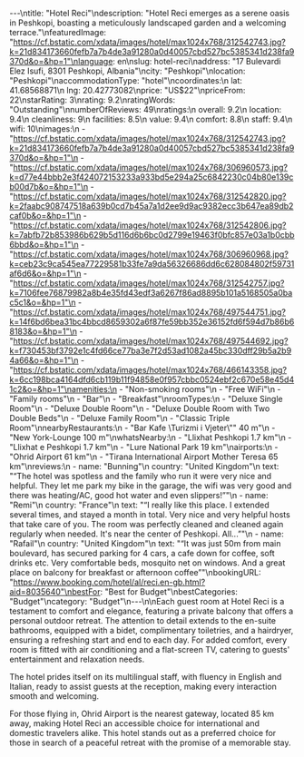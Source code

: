 ---\ntitle: "Hotel Reci"\ndescription: "Hotel Reci emerges as a serene oasis in Peshkopi, boasting a meticulously landscaped garden and a welcoming terrace."\nfeaturedImage: "https://cf.bstatic.com/xdata/images/hotel/max1024x768/312542743.jpg?k=21d834173660fefb7a7b4de3a91280a0d40057cbd527bc5385341d238fa9370d&o=&hp=1"\nlanguage: en\nslug: hotel-reci\naddress: "17 Bulevardi Elez Isufi, 8301 Peshkopi, Albania"\ncity: "Peshkopi"\nlocation: "Peshkopi"\naccommodationType: "hotel"\ncoordinates:\n  lat: 41.68568871\n  lng: 20.42773082\nprice: "US$22"\npriceFrom: 22\nstarRating: 3\nrating: 9.2\nratingWords: "Outstanding"\nnumberOfReviews: 49\nratings:\n  overall: 9.2\n  location: 9.4\n  cleanliness: 9\n  facilities: 8.5\n  value: 9.4\n  comfort: 8.8\n  staff: 9.4\n  wifi: 10\nimages:\n  - "https://cf.bstatic.com/xdata/images/hotel/max1024x768/312542743.jpg?k=21d834173660fefb7a7b4de3a91280a0d40057cbd527bc5385341d238fa9370d&o=&hp=1"\n  - "https://cf.bstatic.com/xdata/images/hotel/max1024x768/306960573.jpg?k=d77e44bbb2e3f424072153233a933bd5e294a25c6842230c04b80e139cb00d7b&o=&hp=1"\n  - "https://cf.bstatic.com/xdata/images/hotel/max1024x768/312542820.jpg?k=2faabc908747518a639b0cd7b45a7a1d2ee9d9ac9382ecc3b647ea89db2caf0b&o=&hp=1"\n  - "https://cf.bstatic.com/xdata/images/hotel/max1024x768/312542806.jpg?k=7abfb72b853986b629b5d116d6b6bc0d2799e19463f0bfc857e03a1b0cbb6bbd&o=&hp=1"\n  - "https://cf.bstatic.com/xdata/images/hotel/max1024x768/306960968.jpg?k=ceb23c9ca545ea77229581b33fe7a9da56326686dd6c628084802f59731af6d6&o=&hp=1"\n  - "https://cf.bstatic.com/xdata/images/hotel/max1024x768/312542757.jpg?k=7106fee76879982a8b4e35fd43edf3a6267f86ad8895b101a5168505a0bac5c1&o=&hp=1"\n  - "https://cf.bstatic.com/xdata/images/hotel/max1024x768/497544751.jpg?k=14f6bd6bea31bc4bbcd8659302a6f87fe59bb352e36152fd6f594d7b86b68183&o=&hp=1"\n  - "https://cf.bstatic.com/xdata/images/hotel/max1024x768/497544692.jpg?k=f730453bf3792e1c4fd66ce77ba3e7f2d53ad1082a45bc330dff29b5a2b94a66&o=&hp=1"\n  - "https://cf.bstatic.com/xdata/images/hotel/max1024x768/466143358.jpg?k=6cc198bca4164dfd6cb119b11f94858e0f957cbbc0524ebf2c670e58e45d41c2&o=&hp=1"\namenities:\n  - "Non-smoking rooms"\n  - "Free WiFi"\n  - "Family rooms"\n  - "Bar"\n  - "Breakfast"\nroomTypes:\n  - "Deluxe Single Room"\n  - "Deluxe Double Room"\n  - "Deluxe Double Room with Two Double Beds"\n  - "Deluxe Family Room"\n  - "Classic Triple Room"\nnearbyRestaurants:\n  - "Bar Kafe \Turizmi i Vjeter\\"\" 40 m"\n  - "New York-Lounge 100 m"\nwhatsNearby:\n  - "Llixhat Peshkopi 1.7 km"\n  - "Llixhat e Peshkopi 1.7 km"\n  - "Lure National Park 19 km"\nairports:\n  - "Ohrid Airport 61 km"\n  - "Tirana International Airport Mother Teresa 65 km"\nreviews:\n  - name: "Bunning"\n    country: "United Kingdom"\n    text: "“The hotel was spotless and the family who run it were very nice and helpful. They let me park my bike in the garage, the wifi was very good and there was heating/AC, good hot water and even slippers!”"\n  - name: "Remi"\n    country: "France"\n    text: "“I really like this place. I extended several times, and stayed a month in total. Very nice and very helpful hosts that take care of you. The room was perfectly cleaned and cleaned again regularly when needed. It's near the center of Peshkopi. All...”"\n  - name: "Rafail"\n    country: "United Kingdom"\n    text: "“It was just 50m from main boulevard, has secured parking for 4 cars, a cafe down for coffee, soft drinks etc. Very comfortable beds, mosquito net on windows. And a great place on balcony for breakfast or afternoon coffee”"\nbookingURL: "https://www.booking.com/hotel/al/reci.en-gb.html?aid=8035640"\nbestFor: "Best for Budget"\nbestCategories: "Budget"\ncategory: "Budget"\n---\n\nEach guest room at Hotel Reci is a testament to comfort and elegance, featuring a private balcony that offers a personal outdoor retreat. The attention to detail extends to the en-suite bathrooms, equipped with a bidet, complimentary toiletries, and a hairdryer, ensuring a refreshing start and end to each day. For added comfort, every room is fitted with air conditioning and a flat-screen TV, catering to guests' entertainment and relaxation needs.

The hotel prides itself on its multilingual staff, with fluency in English and Italian, ready to assist guests at the reception, making every interaction smooth and welcoming.

For those flying in, Ohrid Airport is the nearest gateway, located 85 km away, making Hotel Reci an accessible choice for international and domestic travelers alike. This hotel stands out as a preferred choice for those in search of a peaceful retreat with the promise of a memorable stay.